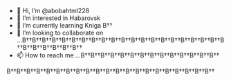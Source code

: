 - 👋 Hi, I’m @abobahtml228
- 👀 I’m interested in Habarovsk
- 🌱 I’m currently learning Kniga B††
- 💞️ I’m looking to collaborate on ...B††B††B††B††B††B††B††B††B††B††B††B††B††B††B††B††B††B††B††B††B††B††B††B††B††B††B†† 
- 📫 How to reach me ...B††B††B††B††B††B††B††B††B††B††B††B††B††B††

<!---
abobahtml228/abobahtml228 is a ✨ special ✨ repository because its B†† (this file) appears on your GitHub profile.
You can click the Preview link to take a look at your changes.
--->
B††B††B††B††B††B††B††B††B††B††B††B††B††B††B††B††B††B††B††B††B††
